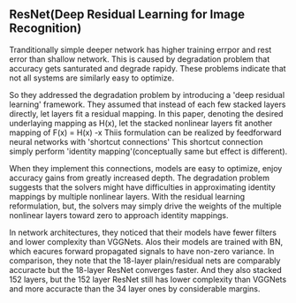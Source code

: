 ## ResNet(Deep Residual Learning for Image Recognition)

Tranditionally simple deeper network has higher training errpor and rest error than shallow network. This is caused by degradation problem that accuracy gets santurated and degrade rapidy. These problems indicate that not all systems are similarly easy to optimize. 

So they addressed the degradation problem by introducing a 'deep residual learning' framework. They assumed that instead of each few stacked layers directly, let layers fit a residual mapping. In this paper, denoting the desired underlaying mapping as H(x), let the stacked nonlinear layers fit another mapping of F(x) = H(x) -x
Thiis formulation can be realized by feedforward neural networks with 'shortcut connections' This shortcut connection simply perform 'identity mapping'(conceptually same but effect is different). 

When they implement this connections, models are easy to optimize, enjoy accuracy gains from greatly increased depth. The degradation problem suggests that the solvers might have difficulties in approximating identity mappings by multiple nonlinear layers. With the residual learning reformulation, but, the solvers may simply drive the weights of the multiple nonlinear layers toward zero to approach identity mappings.

In network architectures, they noticed that their models have fewer filters and lower complexity than VGGNets. Alos their models are trained with BN, which eacures forward propagated signals to have non-zero variance. In comparison, they note that the 18-layer plain/residual nets are comparably accuracte but the 18-layer ResNet converges faster. And they also stacked 152 layers, but the 152 layer ResNet still has lower complexity than VGGNets and more accuracte than the 34 layer ones by considerable margins.

